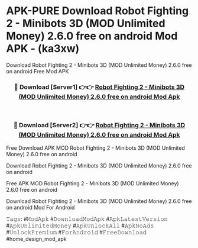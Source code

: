 # APK-PURE Download Robot Fighting 2 - Minibots 3D (MOD Unlimited Money) 2.6.0 free on android Mod APK - (ka3xw)
Download Robot Fighting 2 - Minibots 3D (MOD Unlimited Money) 2.6.0 free on android Free Mod APK

<div align="center">
<h3>🔴 Download [Server1] 👉👉 <a href="https://apk-comot.site?title=Robot_Fighting_2_-_Minibots_3D_(MOD_Unlimited_Money)_2.6.0_free_on_android">Robot Fighting 2 - Minibots 3D (MOD Unlimited Money) 2.6.0 free on android Mod Apk</a></h3><br>

<h3>🔴 Download [Server2] 👉👉 <a href="https://apk-comot.site?title=Robot_Fighting_2_-_Minibots_3D_(MOD_Unlimited_Money)_2.6.0_free_on_android">Robot Fighting 2 - Minibots 3D (MOD Unlimited Money) 2.6.0 free on android Mod Apk</a></h3>
</div>


Free Download APK MOD Robot Fighting 2 - Minibots 3D (MOD Unlimited Money) 2.6.0 free on android

Download Robot Fighting 2 - Minibots 3D (MOD Unlimited Money) 2.6.0 free on android 

Free APK MOD Robot Fighting 2 - Minibots 3D (MOD Unlimited Money) 2.6.0 free on android 

Download Robot Fighting 2 - Minibots 3D (MOD Unlimited Money) 2.6.0 free on android Mod For Android

𝚃𝚊𝚐𝚜: #𝙼𝚘𝚍𝙰𝚙𝚔 #𝙳𝚘𝚠𝚗𝚕𝚘𝚊𝚍𝙼𝚘𝚍𝙰𝚙𝚔 #𝙰𝚙𝚔𝙻𝚊𝚝𝚎𝚜𝚝𝚅𝚎𝚛𝚜𝚒𝚘𝚗 #𝙰𝚙𝚔𝚄𝚗𝚕𝚒𝚖𝚒𝚝𝚎𝚍𝙼𝚘𝚗𝚎𝚢 #𝙰𝚙𝚔𝚄𝚗𝚕𝚘𝚌𝚔𝙰𝚕𝚕 #𝙰𝚙𝚔𝙽𝚘𝙰𝚍𝚜 #𝚄𝚗𝚕𝚘𝚌𝚔𝙿𝚛𝚎𝚖𝚒𝚞𝚖 #𝙵𝚘𝚛𝙰𝚗𝚍𝚛𝚘𝚒𝚍 #𝙵𝚛𝚎𝚎𝙳𝚘𝚠𝚗𝚕𝚘𝚊𝚍 #home_design_mod_apk
